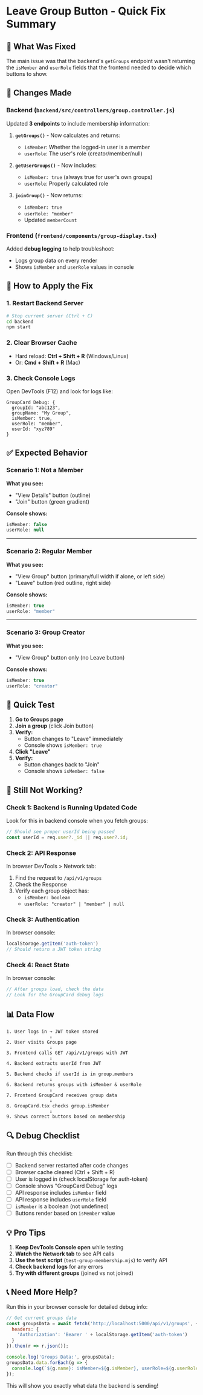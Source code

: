 # Leave Group Button - Quick Fix Summary

## 🔧 What Was Fixed

The main issue was that the backend's `getGroups` endpoint wasn't returning the `isMember` and `userRole` fields that the frontend needed to decide which buttons to show.

## 📝 Changes Made

### Backend (`backend/src/controllers/group.controller.js`)

Updated **3 endpoints** to include membership information:

1. **`getGroups()`** - Now calculates and returns:
   - `isMember`: Whether the logged-in user is a member
   - `userRole`: The user's role (creator/member/null)

2. **`getUserGroups()`** - Now includes:
   - `isMember: true` (always true for user's own groups)
   - `userRole`: Properly calculated role

3. **`joinGroup()`** - Now returns:
   - `isMember: true`
   - `userRole: "member"`
   - Updated `memberCount`

### Frontend (`frontend/components/group-display.tsx`)

Added **debug logging** to help troubleshoot:
- Logs group data on every render
- Shows `isMember` and `userRole` values in console

## 🚀 How to Apply the Fix

### 1. Restart Backend Server
```bash
# Stop current server (Ctrl + C)
cd backend
npm start
```

### 2. Clear Browser Cache
- Hard reload: **Ctrl + Shift + R** (Windows/Linux)
- Or: **Cmd + Shift + R** (Mac)

### 3. Check Console Logs
Open DevTools (F12) and look for logs like:
```
GroupCard Debug: {
  groupId: "abc123",
  groupName: "My Group",
  isMember: true,
  userRole: "member",
  userId: "xyz789"
}
```

## ✅ Expected Behavior

### Scenario 1: Not a Member
**What you see:**
- "View Details" button (outline)
- "Join" button (green gradient)

**Console shows:**
```javascript
isMember: false
userRole: null
```

---

### Scenario 2: Regular Member
**What you see:**
- "View Group" button (primary/full width if alone, or left side)
- "Leave" button (red outline, right side)

**Console shows:**
```javascript
isMember: true
userRole: "member"
```

---

### Scenario 3: Group Creator
**What you see:**
- "View Group" button only (no Leave button)

**Console shows:**
```javascript
isMember: true
userRole: "creator"
```

## 🧪 Quick Test

1. **Go to Groups page**
2. **Join a group** (click Join button)
3. **Verify:**
   - Button changes to "Leave" immediately
   - Console shows `isMember: true`
4. **Click "Leave"**
5. **Verify:**
   - Button changes back to "Join"
   - Console shows `isMember: false`

## 🐛 Still Not Working?

### Check 1: Backend is Running Updated Code
Look for this in backend console when you fetch groups:
```javascript
// Should see proper userId being passed
const userId = req.user?._id || req.user?.id;
```

### Check 2: API Response
In browser DevTools > Network tab:
1. Find the request to `/api/v1/groups`
2. Check the Response
3. Verify each group object has:
   - `isMember: boolean`
   - `userRole: "creator" | "member" | null`

### Check 3: Authentication
In browser console:
```javascript
localStorage.getItem('auth-token')
// Should return a JWT token string
```

### Check 4: React State
In browser console:
```javascript
// After groups load, check the data
// Look for the GroupCard debug logs
```

## 📊 Data Flow

```
1. User logs in → JWT token stored
                ↓
2. User visits Groups page
                ↓
3. Frontend calls GET /api/v1/groups with JWT
                ↓
4. Backend extracts userId from JWT
                ↓
5. Backend checks if userId is in group.members
                ↓
6. Backend returns groups with isMember & userRole
                ↓
7. Frontend GroupCard receives group data
                ↓
8. GroupCard.tsx checks group.isMember
                ↓
9. Shows correct buttons based on membership
```

## 🔍 Debug Checklist

Run through this checklist:

- [ ] Backend server restarted after code changes
- [ ] Browser cache cleared (Ctrl + Shift + R)
- [ ] User is logged in (check localStorage for auth-token)
- [ ] Console shows "GroupCard Debug" logs
- [ ] API response includes `isMember` field
- [ ] API response includes `userRole` field
- [ ] `isMember` is a boolean (not undefined)
- [ ] Buttons render based on `isMember` value

## 💡 Pro Tips

1. **Keep DevTools Console open** while testing
2. **Watch the Network tab** to see API calls
3. **Use the test script** (`test-group-membership.mjs`) to verify API
4. **Check backend logs** for any errors
5. **Try with different groups** (joined vs not joined)

## 📞 Need More Help?

Run this in your browser console for detailed debug info:
```javascript
// Get current groups data
const groupsData = await fetch('http://localhost:5000/api/v1/groups', {
  headers: {
    'Authorization': 'Bearer ' + localStorage.getItem('auth-token')
  }
}).then(r => r.json());

console.log('Groups Data:', groupsData);
groupsData.data.forEach(g => {
  console.log(`${g.name}: isMember=${g.isMember}, userRole=${g.userRole}`);
});
```

This will show you exactly what data the backend is sending!
